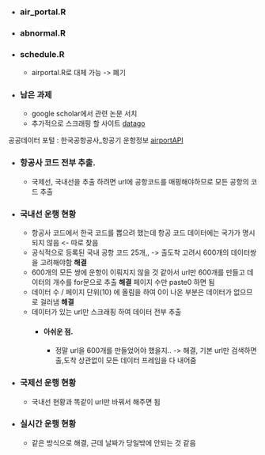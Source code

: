 - ### air_portal.R
- ### abnormal.R
- ### schedule.R
  - airportal.R로 대체 가능 -> 폐기
       
- ### 남은 과제
  - google scholar에서 관련 논문 서치
  - 추가적으로 스크래핑 할 사이트 [datago](https://www.data.go.kr) 


 
 공공데이터 포털 : 한국공항공사_항공기 운항정보 [airportAPI]('https://www.data.go.kr/tcs/dss/selectApiDataDetailView.do?publicDataPk=15000126')
 
- ### 항공사 코드 전부 추출.
  - 국제선, 국내선을 추출 하려면 url에 공항코드를 매핑해야하므로 모든 공항의 코드 추출
   
- ### 국내선 운행 현황
   - 항공사 코드에서 한국 코드를 뽑으려 했는데 항공 코드 데이터에는 국가가 명시되지 않음 <- 따로 찾음
   - 공식적으로 등록된 국내 공항 코드 25개,, -> 출도착 고려시 600개의 데이터쌍을 고려해야함 **해결** 
   - 600개의 모든 쌍에 운항이 이뤄지지 않을 것 같아서 url만 600개를 만들고 데이터의 개수를 for문으로 추출 **해결** 페이지 수만 paste0 하면 됨
   - 데이터 수 / 페이지 단위(10) 에 올림을 하여 0이 나온 부분은 데이터가 없으므로 걸러냄 **해결**
   - 데이터가 있는 url만 스크래핑 하여 데이터 전부 추출
      - #### 아쉬운 점.
        - 정말 url을 600개를 만들었어야 했을지.. -> 해결, 기본 url만 검색하면 출,도착 상관없이 모든 데이터 프레임을 다 내어줌
- ### 국제선 운행 현황
   - 국내선 현황과 똑같이 url만 바꿔서 해주면 됨
 
- ### 실시간 운행 현황
   - 같은 방식으로 해결, 근데 날짜가 당일밖에 안되는 것 같음
